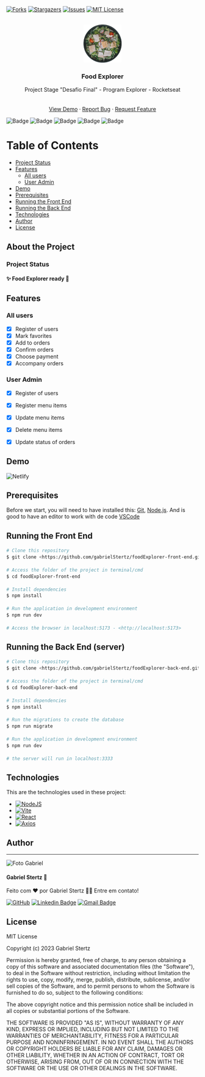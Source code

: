 <a name="readme-top"></a>
[![Forks][forks-shield]][forks-url]
[![Stargazers][stars-shield]][stars-url]
[![Issues][issues-shield]][issues-url]
[![MIT License][license-shield]][license-url]

<br />
<div align="center">
  <a style="text-decoration: none" href="https://github.com/gabrielStertz/foodexplorer-front-end">
    <img src="src/assets/saladaRavanello.png" alt="Logo" width="100" height="100">
  </a>

  <h3 align="center">Food Explorer</h3>

  <p align="center">
    Project Stage "Desafio Final" - Program Explorer - Rocketseat
    <br />
    <br />
    <br />
    <a href="https://github.com/othneildrew/Best-README-Template">View Demo</a>
    ·
    <a href="https://github.com/gabrielStertz/foodexplorer-front-end/issues">Report Bug</a>
    ·
    <a href="https://github.com/gabrielStertz/foodexplorer-front-end/issues">Request Feature</a>
  </p>
</div>


![Badge](https://img.shields.io/badge/License-MIT-%237159c1?style=plastic)
![Badge](https://img.shields.io/badge/npm-v8.5.5-%237159c1?style=plastic)
![Badge](https://img.shields.io/badge/vite-v4.0.0-%237159c1?style=plastic)
![Badge](https://img.shields.io/badge/React-v18.2.0-%237159c1?style=plastic)
![Badge](https://img.shields.io/badge/Axios-v1.3.0-%237159c1?style=plastic)

Table of Contents
=================

   * [Project Status](#project-status)
   * [Features](#features)
      * [All users](#all-users)
      * [User Admin](#user-admin)
   * [Demo](#demo)
   * [Prerequisites](#prerequisites)
   * [Running the Front End](#running-the-front-end)
   * [Running the Back End](#running-the-back-end-server)
   * [Technologies](#technologies)
   * [Author](#author)
   * [License](#license)


## About the Project



### Project Status

#### :sparkles: Food Explorer ready :checkered_flag:


## Features

### All users

- [x] Register of users
- [x] Mark favorites
- [x] Add to orders
- [x] Confirm orders
- [x] Choose payment
- [x] Accompany orders

### User Admin

- [x] Register of users
- [x] Register menu items
- [x] Update menu items
- [x] Delete menu items
- [x] Update status of orders


## Demo

![Netlify](https://img.shields.io/badge/netlify-%23000000.svg?style=for-the-badge&logo=netlify&logoColor=#00C7B7)


## Prerequisites

Before we start, you will need to have installed this:
[Git](https://git-scm.com), [Node.js](https://nodejs.org/en/).
And is good to have an editor to work with de code [VSCode](https://code.visualstudio.com/)

## Running the Front End

```bash
# Clone this repository
$ git clone <https://github.com/gabrielStertz/foodExplorer-front-end.git>

# Access the folder of the project in terminal/cmd
$ cd foodExplorer-front-end

# Install dependencies
$ npm install

# Run the application in development environment
$ npm run dev

# Access the browser in localhost:5173 - <http://localhost:5173>
```

## Running the Back End (server)

```bash
# Clone this repository
$ git clone <https://github.com/gabrielStertz/foodExplorer-back-end.git>

# Access the folder of the project in terminal/cmd
$ cd foodExplorer-back-end

# Install dependencies
$ npm install

# Run the migrations to create the database
$ npm run migrate

# Run the application in development environment
$ npm run dev

# the server will run in localhost:3333
```


## Technologies

This are the technologies used in these project:

- [![NodeJS](https://img.shields.io/badge/node.js-6DA55F?style=for-the-badge&logo=node.js&logoColor=white)](https://nodejs.org/en/)
- [![Vite](https://img.shields.io/badge/vite-%23646CFF.svg?style=for-the-badge&logo=vite&logoColor=white)](https://vitejs.dev/)
- [![React](https://img.shields.io/badge/react-%2320232a.svg?style=for-the-badge&logo=react&logoColor=%2361DAFB)](https://pt-br.reactjs.org/)
- [![Axios](https://img.shields.io/badge/Axios-%23671ddf.svg?style=for-the-badge&logo=ghost&logoColor=white)](https://axios-http.com/ptbr/docs/intro)


## Author
---

<img src="https://avatars.githubusercontent.com/u/105811058?v=4" alt="Foto Gabriel" width=100px/>

 #### **Gabriel Stertz** 🚀


Feito com ❤️ por Gabriel Stertz 👋🏽 Entre em contato!

[![GitHub](https://img.shields.io/badge/-Github-%23121011.svg?style=for-the-badge&logo=github&logoColor=white)](https://github.com/gabrielStertz) [![Linkedin Badge](https://img.shields.io/badge/-Gabriel-blue?style=flat-square&logo=Linkedin&logoColor=white&link=https://www.linkedin.com/in/gabrielstertz/)](https://www.linkedin.com/in/gabrielstertz/) 
[![Gmail Badge](https://img.shields.io/badge/-gabrielStertz2012@gmail.com-c14438?style=flat-square&logo=Gmail&logoColor=white&link=mailto:gabrielstertz2012@gmail.com)](mailto:gabrielstertz2012@gmail.com)


## License

MIT License

Copyright (c) 2023 Gabriel Stertz

Permission is hereby granted, free of charge, to any person obtaining a copy
of this software and associated documentation files (the "Software"), to deal
in the Software without restriction, including without limitation the rights
to use, copy, modify, merge, publish, distribute, sublicense, and/or sell
copies of the Software, and to permit persons to whom the Software is
furnished to do so, subject to the following conditions:

The above copyright notice and this permission notice shall be included in all
copies or substantial portions of the Software.

THE SOFTWARE IS PROVIDED "AS IS", WITHOUT WARRANTY OF ANY KIND, EXPRESS OR
IMPLIED, INCLUDING BUT NOT LIMITED TO THE WARRANTIES OF MERCHANTABILITY,
FITNESS FOR A PARTICULAR PURPOSE AND NONINFRINGEMENT. IN NO EVENT SHALL THE
AUTHORS OR COPYRIGHT HOLDERS BE LIABLE FOR ANY CLAIM, DAMAGES OR OTHER
LIABILITY, WHETHER IN AN ACTION OF CONTRACT, TORT OR OTHERWISE, ARISING FROM,
OUT OF OR IN CONNECTION WITH THE SOFTWARE OR THE USE OR OTHER DEALINGS IN THE
SOFTWARE.


[forks-shield]: https://img.shields.io/github/forks/gabrielStertz/foodexplorer-front-end.svg?style=for-the-badge
[forks-url]: https://github.com/gabrielStertz/foodexplorer-front-end/network/members
[stars-shield]: https://img.shields.io/github/stars/gabrielStertz/foodexplorer-front-end.svg?style=for-the-badge
[stars-url]: https://github.com/gabrielStertz/foodexplorer-front-end/stargazers
[issues-shield]: https://img.shields.io/github/issues/gabrielStertz/foodexplorer-front-end.svg?style=for-the-badge
[issues-url]: https://github.com/gabrielStertz/foodexplorer-front-end/issues
[license-shield]: https://img.shields.io/github/license/gabrielStertz/foodexplorer-front-end.svg?style=for-the-badge
[license-url]: https://github.com/gabrielStertz/foodexplorer-front-end/blob/main/LICENSE.txt
